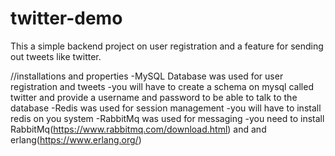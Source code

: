 # twitter-demo
This a simple backend project on user registration and a feature for sending out tweets like twitter.

//installations and properties
-MySQL Database was used for user registration and tweets
  -you will have to create a schema on mysql called twitter and provide a username and password to be able to talk to the database
-Redis was used for session management 
  -you will have to install redis on you system
-RabbitMq was used for messaging
  -you need to install RabbitMq(https://www.rabbitmq.com/download.html) and and erlang(https://www.erlang.org/)
